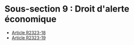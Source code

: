 # Sous-section 9 : Droit d'alerte économique

* [Article R2323-18](./LEGIARTI000020464597.md)
* [Article R2323-19](./LEGIARTI000020464595.md)

